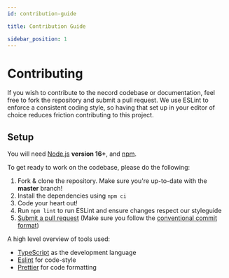 ```yaml
---
id: contribution-guide

title: Contribution Guide

sidebar_position: 1
---
```

# Contributing

If you wish to contribute to the necord codebase or documentation, feel free to fork the repository and submit a
pull request. We use ESLint to enforce a consistent coding style, so having that set up in your editor of choice
reduces friction contributing to this project.

## Setup

You will need [Node.js](http://nodejs.org) **version 16+**, and [npm](https://www.npmjs.com/).

To get ready to work on the codebase, please do the following:

1. Fork & clone the repository. Make sure you're up-to-date with the **master** branch!
2. Install the dependencies using `npm ci`
3. Code your heart out!
4. Run `npm lint` to run ESLint and ensure changes respect our styleguide
5. [Submit a pull request](https://github.com/necordjs/necord/compare) (Make sure you follow the [conventional commit format](https://github.com/SocketSomeone/necord/blob/main/.github/COMMIT_CONVENTION.md))

A high level overview of tools used:

- [TypeScript](https://www.typescriptlang.org/) as the development language
- [Eslint](https://eslint.org/) for code-style
- [Prettier](https://prettier.io/) for code formatting

